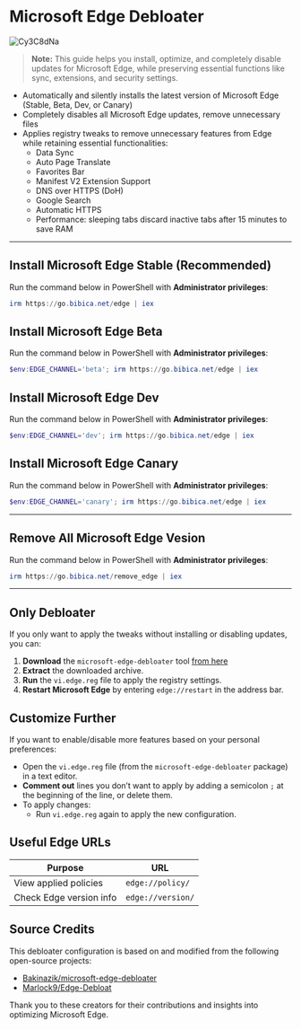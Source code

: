 # Microsoft Edge Debloater

![Cy3C8dNa](https://img.bibica.net/Cy3C8dNa.png)

> **Note:** This guide helps you install, optimize, and completely disable updates for Microsoft Edge, while preserving essential functions like sync, extensions, and security settings.

-   Automatically and silently installs the latest version of Microsoft Edge (Stable, Beta, Dev, or Canary)
-   Completely disables all Microsoft Edge updates, remove unnecessary files
-   Applies registry tweaks to remove unnecessary features from Edge while retaining essential functionalities:
    - Data Sync
    - Auto Page Translate
    - Favorites Bar
    - Manifest V2 Extension Support
    - DNS over HTTPS (DoH)
    - Google Search
    - Automatic HTTPS
    - Performance: sleeping tabs discard inactive tabs after 15 minutes to save RAM
      
---

## Install Microsoft Edge Stable (Recommended)
Run the command below in PowerShell with **Administrator privileges**:
```powershell
irm https://go.bibica.net/edge | iex
```
## Install Microsoft Edge Beta
Run the command below in PowerShell with **Administrator privileges**:
```powershell
$env:EDGE_CHANNEL='beta'; irm https://go.bibica.net/edge | iex
```
## Install Microsoft Edge Dev
Run the command below in PowerShell with **Administrator privileges**:
```powershell
$env:EDGE_CHANNEL='dev'; irm https://go.bibica.net/edge | iex
```
## Install Microsoft Edge Canary
Run the command below in PowerShell with **Administrator privileges**:
```powershell
$env:EDGE_CHANNEL='canary'; irm https://go.bibica.net/edge | iex
```

---

## Remove All Microsoft Edge Vesion
Run the command below in PowerShell with **Administrator privileges**:
```powershell
irm https://go.bibica.net/remove_edge | iex
```
---

## Only Debloater

If you only want to apply the tweaks without installing or disabling updates, you can:
1.  **Download** the `microsoft-edge-debloater` tool [from here](https://github.com/bibicadotnet/microsoft-edge-debloater/archive/refs/heads/main.zip)
2.  **Extract** the downloaded archive.
3.  **Run** the `vi.edge.reg` file to apply the registry settings.
4.  **Restart Microsoft Edge** by entering `edge://restart` in the address bar.

## Customize Further

If you want to enable/disable more features based on your personal preferences:

-   Open the `vi.edge.reg` file (from the `microsoft-edge-debloater` package) in a text editor.
-   **Comment out** lines you don’t want to apply by adding a semicolon `;` at the beginning of the line, or delete them.
-   To apply changes:
    - Run `vi.edge.reg` again to apply the new configuration.

## Useful Edge URLs

| Purpose               | URL                     |
|-----------------------|-------------------------|
| View applied policies | `edge://policy/`        |
| Check Edge version info | `edge://version/`       |

## Source Credits

This debloater configuration is based on and modified from the following open-source projects:

-   [Bakinazik/microsoft-edge-debloater](https://github.com/bakinazik/edgedebloater)
-   [Marlock9/Edge-Debloat](https://github.com/marlock9/edge-debloat)

Thank you to these creators for their contributions and insights into optimizing Microsoft Edge.
